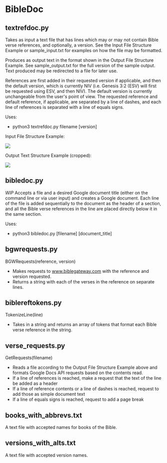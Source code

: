 # BibleDoc

## textrefdoc.py
Takes as input a text file that has lines which may or may not contain Bible verse references, and optionally, a version. See the Input File Structure Example or sample_input.txt for examples on how the file may be formatted.

Produces as output text in the format shown in the Output File Structure Example. See sample_output.txt for the full version of the sample output. Text produced may be redirected to a file for later use.

References are first added in their requested version if applicable, and then the default version, which is currently NIV (i.e. Genesis 3:2 (ESV) will first be requested using ESV, and then NIV). The default version is currently unchangeable from the user's point of view. The requested reference and default reference, if applicable, are separated by a line of dashes, and each line of references is separated with a line of equals signs.
 
Uses:
- python3 textrefdoc.py filename [version]

Input File Structure Example:

<img src="https://github.com/a6you/BibleDoc/assets/53089551/fdbf75f9-d332-47fb-9633-b4fbee8cfdc8">

Output Text Structure Example (cropped):

<img src="https://github.com/a6you/BibleDoc/assets/53089551/d0a83e28-4f6c-463b-8f4c-124497efecb7">


## bibledoc.py
*WIP*
Accepts a file and a desired Google document title (either on the command line or via user input) and creates a Google document.
Each line of the file is added sequentially to the document as the header of a section, and all the Bible verse references in the line are placed directly below it in the same section.

Uses:
- python3 bibledoc.py [filename] [document_title]

## bgwrequests.py
BGWRequests(reference, version)
* Makes requests to www.biblegateway.com with the reference and version requested.
* Returns a string with each of the verses in the reference on separate lines.

## biblereftokens.py
TokenizeLine(line)
* Takes in a string and returns an array of tokens that format each Bible verse reference in the string.

## verse_requests.py
GetRequests(filename)
* Reads a file according to the Output File Structure Example above and formats Google Docs API requests based on the contents read.
* If a line of references is reached, make a request that the text of the line be added as a header
* If a line of reference contents or a line of dashes is reached, request to add those as simple document text
* If a line of equals signs is reached, request to add a page break

## books_with_abbrevs.txt
A text file with accepted names for books of the Bible.

## versions_with_alts.txt
A text file with accepted version names.
